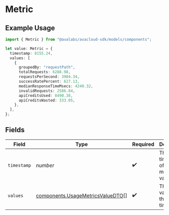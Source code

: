 # Metric

## Example Usage

```typescript
import { Metric } from "@avalabs/avacloud-sdk/models/components";

let value: Metric = {
  timestamp: 8155.24,
  values: [
    {
      groupedBy: "requestPath",
      totalRequests: 6288.98,
      requestsPerSecond: 3984.34,
      successRatePercent: 627.13,
      medianResponseTimeMsecs: 4240.32,
      invalidRequests: 2586.84,
      apiCreditsUsed: 8490.38,
      apiCreditsWasted: 333.05,
    },
  ],
};
```

## Fields

| Field                                                                                | Type                                                                                 | Required                                                                             | Description                                                                          |
| ------------------------------------------------------------------------------------ | ------------------------------------------------------------------------------------ | ------------------------------------------------------------------------------------ | ------------------------------------------------------------------------------------ |
| `timestamp`                                                                          | *number*                                                                             | :heavy_check_mark:                                                                   | The timestamp of the metrics value                                                   |
| `values`                                                                             | [components.UsageMetricsValueDTO](../../models/components/usagemetricsvaluedto.md)[] | :heavy_check_mark:                                                                   | The metrics values for the timestamp                                                 |